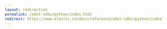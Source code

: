 ```yaml
---
layout: redirection
permalink: /edot-sdks/python/index.html
redirect: https://www.elastic.co/docs/reference/edot-sdks/python/index.html
---
```

